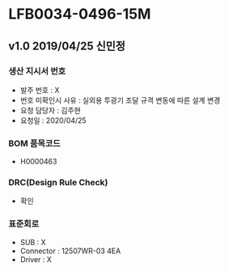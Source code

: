 # LFB0034-0496-15M

## v1.0 2019/04/25 신민정

### 생산 지시서 번호
* 발주 번호 : X
* 번호 미확인시 사유 : 실외용 투광기 조달 규격 변동에 따른 설계 변경
* 요청 담당자 : 김주현
* 요청일 : 2020/04/25

###  BOM 품목코드
* H0000463

### DRC(Design Rule Check)
* 확인

### 표준회로
* SUB : X
* Connector : 12507WR-03 4EA
* Driver : X
